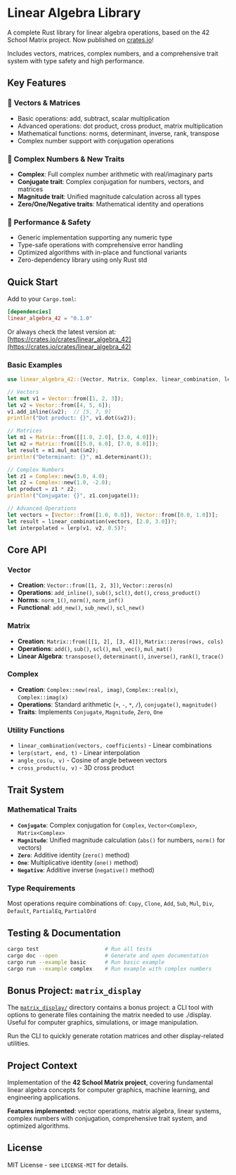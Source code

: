 # Linear Algebra Library

A complete Rust library for linear algebra operations, based on the 42 School Matrix project. Now published on [crates.io](https://crates.io/crates/linear_algebra_42)!

Includes vectors, matrices, complex numbers, and a comprehensive trait system with type safety and high performance.

## Key Features

### 🧮 **Vectors & Matrices**
- Basic operations: add, subtract, scalar multiplication
- Advanced operations: dot product, cross product, matrix multiplication
- Mathematical functions: norms, determinant, inverse, rank, transpose
- Complex number support with conjugation operations

### 🔢 **Complex Numbers & New Traits**
- **Complex**: Full complex number arithmetic with real/imaginary parts
- **Conjugate trait**: Complex conjugation for numbers, vectors, and matrices
- **Magnitude trait**: Unified magnitude calculation across all types
- **Zero/One/Negative traits**: Mathematical identity and operations

### 🚀 **Performance & Safety**
- Generic implementation supporting any numeric type
- Type-safe operations with comprehensive error handling
- Optimized algorithms with in-place and functional variants
- Zero-dependency library using only Rust std

## Quick Start

Add to your `Cargo.toml`:
```toml
[dependencies]
linear_algebra_42 = "0.1.0"
```

Or always check the latest version at: [https://crates.io/crates/linear_algebra_42](https://crates.io/crates/linear_algebra_42)

### Basic Examples

```rust
use linear_algebra_42::{Vector, Matrix, Complex, linear_combination, lerp};

// Vectors
let mut v1 = Vector::from([1, 2, 3]);
let v2 = Vector::from([4, 5, 6]);
v1.add_inline(&v2);  // [5, 7, 9]
println!("Dot product: {}", v1.dot(&v2));

// Matrices  
let m1 = Matrix::from([[1.0, 2.0], [3.0, 4.0]]);
let m2 = Matrix::from([[5.0, 6.0], [7.0, 8.0]]);
let result = m1.mul_mat(&m2);
println!("Determinant: {}", m1.determinant());

// Complex Numbers
let z1 = Complex::new(3.0, 4.0);
let z2 = Complex::new(1.0, -2.0);
let product = z1 * z2;
println!("Conjugate: {}", z1.conjugate());

// Advanced Operations
let vectors = [Vector::from([1.0, 0.0]), Vector::from([0.0, 1.0])];
let result = linear_combination(vectors, [2.0, 3.0])?;
let interpolated = lerp(v1, v2, 0.5)?;
```

## Core API

### Vector<T>
- **Creation**: `Vector::from([1, 2, 3])`, `Vector::zeros(n)`
- **Operations**: `add_inline()`, `sub()`, `scl()`, `dot()`, `cross_product()`
- **Norms**: `norm_1()`, `norm()`, `norm_inf()`
- **Functional**: `add_new()`, `sub_new()`, `scl_new()`

### Matrix<T>  
- **Creation**: `Matrix::from([[1, 2], [3, 4]])`, `Matrix::zeros(rows, cols)`
- **Operations**: `add()`, `sub()`, `scl()`, `mul_vec()`, `mul_mat()`
- **Linear Algebra**: `transpose()`, `determinant()`, `inverse()`, `rank()`, `trace()`

### Complex
- **Creation**: `Complex::new(real, imag)`, `Complex::real(x)`, `Complex::imag(x)`  
- **Operations**: Standard arithmetic (`+`, `-`, `*`, `/`), `conjugate()`, `magnitude()`
- **Traits**: Implements `Conjugate`, `Magnitude`, `Zero`, `One`

### Utility Functions
- `linear_combination(vectors, coefficients)` - Linear combinations
- `lerp(start, end, t)` - Linear interpolation  
- `angle_cos(u, v)` - Cosine of angle between vectors
- `cross_product(u, v)` - 3D cross product

## Trait System

### Mathematical Traits
- **`Conjugate`**: Complex conjugation for `Complex`, `Vector<Complex>`, `Matrix<Complex>`
- **`Magnitude`**: Unified magnitude calculation (`abs()` for numbers, `norm()` for vectors)  
- **`Zero`**: Additive identity (`zero()` method)
- **`One`**: Multiplicative identity (`one()` method)
- **`Negative`**: Additive inverse (`negative()` method)

### Type Requirements
Most operations require combinations of: `Copy`, `Clone`, `Add`, `Sub`, `Mul`, `Div`, `Default`, `PartialEq`, `PartialOrd`

## Testing & Documentation

```bash
cargo test                     # Run all tests
cargo doc --open               # Generate and open documentation  
cargo run --example basic      # Run basic example
cargo run --example complex    # Run example with complex numbers
```

## Bonus Project: `matrix_display`

The [`matrix_display/`](./matrix_display) directory contains a bonus project: a CLI tool with options to generate files containing the matrix needed to use ./display. Useful for computer graphics, simulations, or image manipulation.

Run the CLI to quickly generate rotation matrices and other display-related utilities.

## Project Context

Implementation of the **42 School Matrix project**, covering fundamental linear algebra concepts for computer graphics, machine learning, and engineering applications.

**Features implemented**: vector operations, matrix algebra, linear systems, complex numbers with conjugation, comprehensive trait system, and optimized algorithms.

## License

MIT License - see `LICENSE-MIT` for details.

